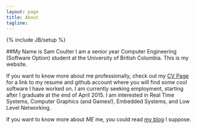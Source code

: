```yaml
---
layout: page
title: About
tagline: 
---
```

{% include JB/setup %}

##My Name is Sam Coulter
I am a senior year Computer Engineering (Software Option) student at the University of British Columbia. This is my website.

If you want to know more about me professionally, check out my [CV Page]({{site.url}}/CV/index.html) for a link to my resume and github account where you will find some cool software I have worked on. I am currently seeking employment, starting after I graduate at the end of April 2015. I am interested in Real Time Systems, Computer Graphics (and Games!), Embedded Systems, and Low Level Networking.

If you want to know more about *ME* me, you could read [my blog]({{site.url}}index.html) I suppose.

